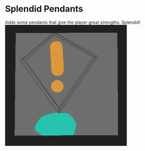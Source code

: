 # Splendid Pendants
Adds some pendants that give the player great strengths. Splendid!
![Logo](SplendidPendants.png)
